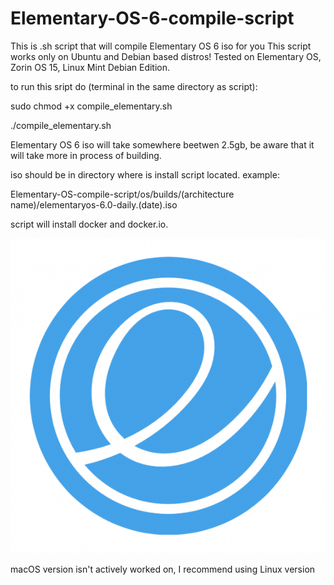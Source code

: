 # Elementary-OS-6-compile-script
This is .sh script that will compile Elementary OS 6 iso for you
This script works only on Ubuntu and Debian based distros! Tested on Elementary OS, Zorin OS 15, Linux Mint Debian Edition.

to run this sript do (terminal in the same directory as script):

sudo chmod +x compile_elementary.sh

./compile_elementary.sh



Elementary OS 6 iso will take somewhere beetwen 2.5gb, be aware that it will take more in process of building.

iso should be in directory where is install script located. example:

Elementary-OS-compile-script/os/builds/(architecture name)/elementaryos-6.0-daily.(date).iso
    
script will install docker and docker.io.

![Elementary OS Logo](https://github.com/HackZy01/Elementary-OS-6-compile-script/blob/main/images/elementary_logo.png)

macOS version isn't actively worked on, I recommend using Linux version
